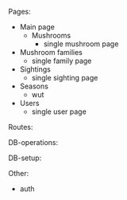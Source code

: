 Pages:
- Main page
  - Mushrooms
      - single mushroom page
- Mushroom families
    - single family page
- Sightings
    - single sighting page
- Seasons
    - wut
- Users
    - single user page

Routes:

DB-operations:

DB-setup:

Other:
- auth

